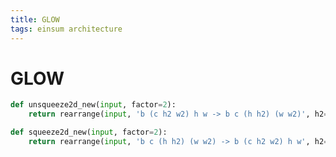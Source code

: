```yaml
---
title: GLOW
tags: einsum architecture 
---
```


# GLOW

```python
def unsqueeze2d_new(input, factor=2):
    return rearrange(input, 'b (c h2 w2) h w -> b c (h h2) (w w2)', h2=factor, w2=factor)

def squeeze2d_new(input, factor=2):
    return rearrange(input, 'b c (h h2) (w w2) -> b (c h2 w2) h w', h2=factor, w2=factor)
```


































